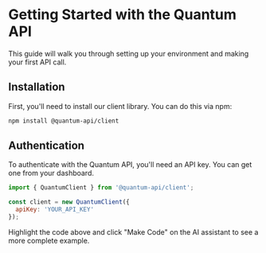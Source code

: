 # Getting Started with the Quantum API

This guide will walk you through setting up your environment and making your first API call.

## Installation

First, you'll need to install our client library. You can do this via npm:

```bash
npm install @quantum-api/client
```

## Authentication

To authenticate with the Quantum API, you'll need an API key. You can get one from your dashboard.

```javascript
import { QuantumClient } from '@quantum-api/client';

const client = new QuantumClient({
  apiKey: 'YOUR_API_KEY'
});
```

Highlight the code above and click "Make Code" on the AI assistant to see a more complete example.